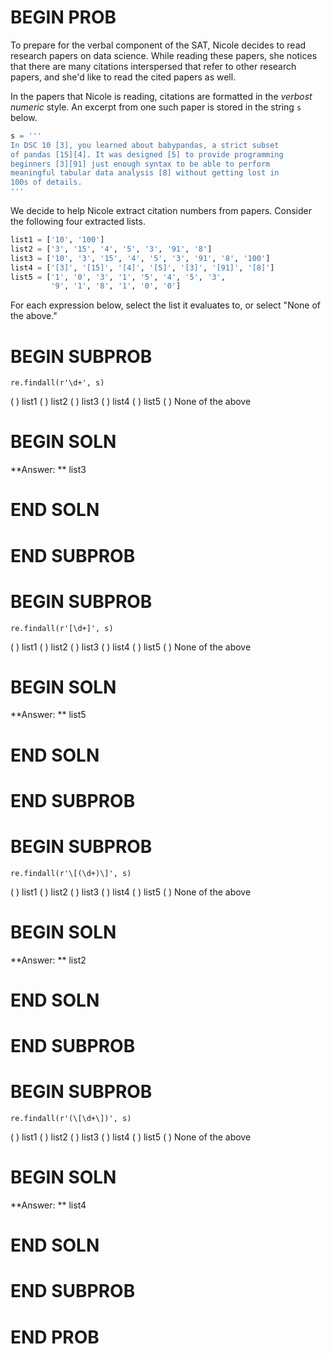 # BEGIN PROB
To prepare for the verbal component of the SAT, Nicole decides to read research papers on data science. While reading these papers, she notices that there are many citations interspersed that refer to other research papers, and she'd like to read the cited papers as well.

In the papers that Nicole is reading, citations are formatted in the *verbost numeric* style. An excerpt from one such paper is stored in the string `s` below.

```py
s = '''
In DSC 10 [3], you learned about babypandas, a strict subset 
of pandas [15][4]. It was designed [5] to provide programming 
beginners [3][91] just enough syntax to be able to perform 
meaningful tabular data analysis [8] without getting lost in 
100s of details.
'''    
```

We decide to help Nicole extract citation numbers from papers. Consider the following four extracted lists.

```py
list1 = ['10', '100']
list2 = ['3', '15', '4', '5', '3', '91', '8']
list3 = ['10', '3', '15', '4', '5', '3', '91', '8', '100']
list4 = ['[3]', '[15]', '[4]', '[5]', '[3]', '[91]', '[8]']
list5 = ['1', '0', '3', '1', '5', '4', '5', '3', 
         '9', '1', '8', '1', '0', '0']
```

For each expression below, select the list it evaluates to, or select "None of the above."

# BEGIN SUBPROB

`re.findall(r'\d+', s)`
    
( ) list1
( ) list2
( ) list3
( ) list4
( ) list5
( ) None of the above

# BEGIN SOLN

**Answer: ** list3

# END SOLN

# END SUBPROB

# BEGIN SUBPROB

`re.findall(r'[\d+]', s)`
    
( ) list1
( ) list2
( ) list3
( ) list4
( ) list5
( ) None of the above

# BEGIN SOLN

**Answer: ** list5

# END SOLN

# END SUBPROB

# BEGIN SUBPROB

`re.findall(r'\[(\d+)\]', s)`
    
( ) list1
( ) list2
( ) list3
( ) list4
( ) list5
( ) None of the above

# BEGIN SOLN

**Answer: ** list2

# END SOLN

# END SUBPROB

# BEGIN SUBPROB

`re.findall(r'(\[\d+\])', s)`
    
( ) list1
( ) list2
( ) list3
( ) list4
( ) list5
( ) None of the above

# BEGIN SOLN

**Answer: ** list4

# END SOLN

# END SUBPROB

# END PROB